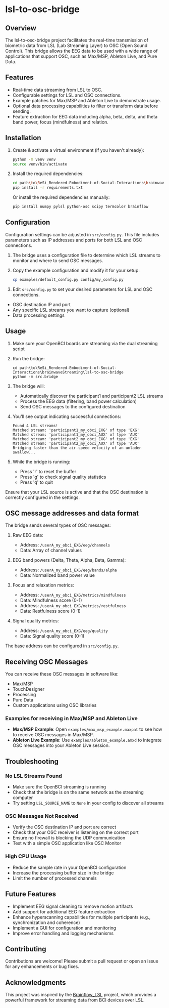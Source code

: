 # lsl-to-osc-bridge

## Overview

The lsl-to-osc-bridge project facilitates the real-time transmission of biometric data from LSL (Lab Streaming Layer) to OSC (Open Sound Control). This bridge allows the EEG data to be used with a wide range of applications that support OSC, such as Max/MSP, Ableton Live, and Pure Data.

## Features

- Real-time data streaming from LSL to OSC.
- Configurable settings for LSL and OSC connections.
- Example patches for Max/MSP and Ableton Live to demonstrate usage.
- Optional data processing capabilities to filter or transform data before sending.
- Feature extraction for EEG data including alpha, beta, delta, and theta band power, focus (mindfulness) and relation.

## Installation

1. Create & activate a virtual environment (if you haven't already):

   ```sh
   python -m venv venv
   source venv/bin/activate
   ```

2. Install the required dependencies:
   ```sh
   cd path\to\ReSi_Rendered-Embodiment-of-Social-Interactions\brainwaveStreaming\lsl-to-osc-bridge
   pip install -r requirements.txt
   ```
   Or install the required dependencies manually:
   ```sh
   pip install numpy pylsl python-osc scipy termcolor brainflow
   ```

## Configuration

Configuration settings can be adjusted in `src/config.py`. This file includes parameters such as IP addresses and ports for both LSL and OSC connections.

1. The bridge uses a configuration file to determine which LSL streams to monitor and where to send OSC messages.

2. Copy the example configuration and modify it for your setup:

   ```sh
   cp examples/default_config.py config/my_config.py
   ```

3. Edit `src/config.py` to set your desired parameters for LSL and OSC connections.

- OSC destination IP and port
- Any specific LSL streams you want to capture (optional)
- Data processing settings

## Usage

1. Make sure your OpenBCI boards are streaming via the dual streaming script
2. Run the bridge:

   ```
   cd path\to\ReSi_Rendered-Embodiment-of-Social-Interactions\brainwaveStreaming\lsl-to-osc-bridge
   python -m src.bridge
   ```

3. The bridge will:
   - Automatically discover the participant1 and participant2 LSL streams
   - Process the EEG data (filtering, band power calculation)
   - Send OSC messages to the configured destination
4. You'll see output indicating successful connections:
   ```
   Found 4 LSL streams!
   Matched stream: 'participant1_my_obci_EXG' of type 'EXG'
   Matched stream: 'participant1_my_obci_AUX' of type 'AUX'
   Matched stream: 'participant2_my_obci_EXG' of type 'EXG'
   Matched stream: 'participant2_my_obci_AUX' of type 'AUX'
   Bridging faster than the air-speed velocity of an unladen swallow...
   ```
5. While the bridge is running:
   - Press 'r' to reset the buffer
   - Press 'g' to check signal quality statistics
   - Press 'q' to quit

Ensure that your LSL source is active and that the OSC destination is correctly configured in the settings.

## OSC message addresses and data format

The bridge sends several types of OSC messages:

1. Raw EEG data:
   - Address: `/userA_my_obci_EXG/eeg/channels`
   - Data: Array of channel values
2. EEG band powers (Delta, Theta, Alpha, Beta, Gamma):

   - Address: `/userA_my_obci_EXG/eeg/bands/alpha`
   - Data: Normalized band power value

3. Focus and relaxation metrics:

   - Address: `/userA_my_obci_EXG/metrics/mindfulness`
   - Data: Mindfulness score (0-1)
   - Address: `/userA_my_obci_EXG/metrics/restfulness`
   - Data: Restfulness score (0-1)

4. Signal quality metrics:

   - Address: `/userA_my_obci_EXG/eeg/quality`
   - Data: Signal quality score (0-1)

The base address can be configured in `src/config.py`.

## Receiving OSC Messages

You can receive these OSC messages in software like:

- Max/MSP
- TouchDesigner
- Processing
- Pure Data
- Custom applications using OSC libraries

### Examples for receiving in Max/MSP and Ableton Live

- **Max/MSP Example**: Open `examples/max_msp_example.maxpat` to see how to receive OSC messages in Max/MSP.
- **Ableton Live Example**: Use `examples/ableton_example.amxd` to integrate OSC messages into your Ableton Live session.

## Troubleshooting

### No LSL Streams Found

- Make sure the OpenBCI streaming is running
- Check that the bridge is on the same network as the streaming computer
- Try setting `LSL_SOURCE_NAME` to `None` in your config to discover all streams

### OSC Messages Not Received

- Verify the OSC destination IP and port are correct
- Check that your OSC receiver is listening on the correct port
- Ensure no firewall is blocking the UDP communication
- Test with a simple OSC application like OSC Monitor

### High CPU Usage

- Reduce the sample rate in your OpenBCI configuration
- Increase the processing buffer size in the bridge
- Limit the number of processed channels

## Future Features

- Implement EEG signal cleaning to remove motion artifacts
- Add support for additional EEG feature extraction
- Enhance hyperscanning capabilities for multiple participants (e.g., synchronization and coherence)
- Implement a GUI for configuration and monitoring
- Improve error handling and logging mechanisms

## Contributing

Contributions are welcome! Please submit a pull request or open an issue for any enhancements or bug fixes.

## Acknowledgments

This project was inspired by the [Brainflow_LSL](https://github.com/marles77/openbci-brainflow-lsl) project, which provides a powerful framework for streaming data from BCI devices over LSL.
